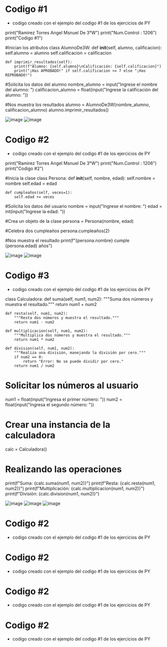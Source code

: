 # Codigo #1 
- codigo creado con el ejemplo del codigo #1 de los ejercicios de PY

print("Ramirez Torres Angel Msnuel De 3°W")
print("Num.Control : 1206")
print("Codigo #1")

#Inician los atributos 
class AlumnoDe3W:
    def __init__(self, alumno, calificacion):
        self.alumno = alumno
        self.calificacion = calificacion

    def imprimir_resultados(self):
        print(f"Alumno: {self.alumno}\nCalificación: {self.calificacion}")
        print("¡Has APROBADO!" if self.calificacion >= 7 else "¡Has REPROBADO!")

#Solicita los datos del alumno
nombre_alumno = input("Ingrese el nombre del alumno: ")
calificacion_alumno = float(input("Ingrese la calificación del alumno: "))

#Nos muestra los resultados 
alumno = AlumnoDe3W(nombre_alumno, calificacion_alumno)
alumno.imprimir_resultados()

![image](https://github.com/user-attachments/assets/50ee6e66-3d7e-4cd6-b551-16e0673cc443)
![image](https://github.com/user-attachments/assets/1428c363-c8b2-4834-a9fc-409307263aa4)

# Codigo #2
- codigo creado con el ejemplo del codigo #1 de los ejercicios de PY

print("Ramirez Torres Angel Msnuel De 3°W")
print("Num.Control : 1206")
print("Codigo #2")

#Inicia la clase
class Persona:
    def __init__(self, nombre, edad):
        self.nombre = nombre
        self.edad = edad

    def cumpleaños(self, veces=1):
        self.edad += veces

#Solicita los datos del usuario
nombre = input("Ingrese el nombre: ")
edad = int(input("Ingrese la edad: "))

#Crea un objeto de la clase
persona = Persona(nombre, edad)

#Celebra dos cumpleaños
persona.cumpleaños(2)

#Nos muestra el resultado 
print(f"{persona.nombre} cumple {persona.edad} años")

![image](https://github.com/user-attachments/assets/177a0d64-bf96-4e6a-9983-0b2dfaaaf909)
![image](https://github.com/user-attachments/assets/ce68194b-d115-4466-badc-1c16b2d38fd1)

# Codigo #3
- codigo creado con el ejemplo del codigo #1 de los ejercicios de PY

class Calculadora:
    def suma(self, num1, num2):
        """Suma dos números y muestra el resultado."""
        return num1 + num2

    def resta(self, num1, num2):
        """Resta dos números y muestra el resultado."""
        return num1 - num2

    def multiplicacion(self, num1, num2):
        """Multiplica dos números y muestra el resultado."""
        return num1 * num2

    def division(self, num1, num2):
        """Realiza una división, manejando la división por cero."""
        if num2 == 0:
            return "Error: No se puede dividir por cero."
        return num1 / num2


# Solicitar los números al usuario
num1 = float(input("Ingresa el primer número: "))
num2 = float(input("Ingresa el segundo número: "))

# Crear una instancia de la calculadora
calc = Calculadora()

# Realizando las operaciones
print(f"Suma: {calc.suma(num1, num2)}")
print(f"Resta: {calc.resta(num1, num2)}")
print(f"Multiplicación: {calc.multiplicacion(num1, num2)}")
print(f"División: {calc.division(num1, num2)}")

![image](https://github.com/user-attachments/assets/8c0791cd-def2-4cd3-a746-6b8fc5129cc5)
![image](https://github.com/user-attachments/assets/a3f66269-ff26-46fd-a3ef-6fc85b16cbc6)
![image](https://github.com/user-attachments/assets/dabefac8-8456-4bb9-8faf-8036ac5bab2c)

# Codigo #2
- codigo creado con el ejemplo del codigo #1 de los ejercicios de PY








# Codigo #2
- codigo creado con el ejemplo del codigo #1 de los ejercicios de PY









# Codigo #2
- codigo creado con el ejemplo del codigo #1 de los ejercicios de PY








# Codigo #2
- codigo creado con el ejemplo del codigo #1 de los ejercicios de PY

